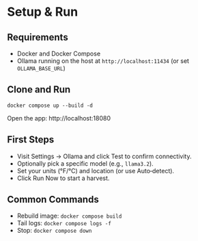 # Setup & Run

## Requirements

- Docker and Docker Compose
- Ollama running on the host at `http://localhost:11434` (or set `OLLAMA_BASE_URL`)

## Clone and Run

```
docker compose up --build -d
```

Open the app: http://localhost:18080

## First Steps

- Visit Settings → Ollama and click Test to confirm connectivity.
- Optionally pick a specific model (e.g., `llama3.2`).
- Set your units (°F/°C) and location (or use Auto‑detect).
- Click Run Now to start a harvest.

## Common Commands

- Rebuild image: `docker compose build`
- Tail logs: `docker compose logs -f`
- Stop: `docker compose down`

